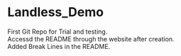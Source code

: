 # Landless_Demo
First Git Repo for Trial and testing.
<br>
Accessd the README through the website after creation.
<br>
Added Break Lines in the README.
